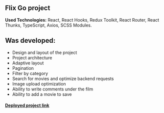 ## Flix Go project
**Used Technologies:** React, React Hooks, Redux Toolkit, React Router, React Thunks, TypeScript, Axios, SCSS Modules.

## Was developed:
- Design and layout of the project
- Project architecture
- Adaptive layout
- Pagination
- Filter by category
- Search for movies and optimize backend requests
- Image upload optimization
- Ability to write comments under the film
- Ability to add a movie to save

#### [Deployed project link](https://flix-go.netlify.app)
